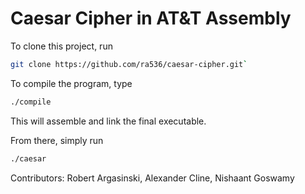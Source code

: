 # Caesar Cipher in AT&T Assembly

To clone this project, run
```bash
git clone https://github.com/ra536/caesar-cipher.git`
```

To compile the program, type 
```bash
./compile
```

This will assemble and link the final executable.

From there, simply run
```bash
./caesar
```

Contributors: Robert Argasinski, Alexander Cline, Nishaant Goswamy
